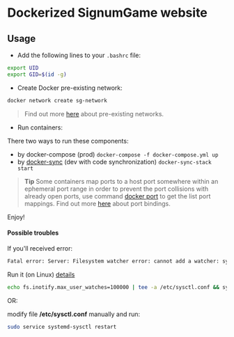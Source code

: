 # Dockerized SignumGame website

## Usage

* Add the following lines to your `.bashrc` file:

```sh
export UID
export GID=$(id -g)
```

* Create Docker pre-existing network:

```sh
docker network create sg-network
```

> Find out more [here][0] about pre-existing networks.

* Run containers:

There two ways to run these components:

- by docker-compose (prod) `docker-compose -f docker-compose.yml up`
- by [docker-sync][1] (dev with code synchronization) `docker-sync-stack start`

> **Tip**
> Some containers map ports to a host port somewhere within an ephemeral port range in order to prevent the port
> collisions with already open ports, use command [docker port][3] to get the list port mappings. Find out more
> [here][3] about port bindings.

Enjoy!

#### Possible troubles

If you'll received error:

```sh
Fatal error: Server: Filesystem watcher error: cannot add a watcher: system limit reached
```

Run it (on Linux) [details][5]

```sh
echo fs.inotify.max_user_watches=100000 | tee -a /etc/sysctl.conf && sysctl -p
```

OR:

modify file **/etc/sysctl.conf** manually and run:

```sh
sudo service systemd-sysctl restart
```


[0]: https://docs.docker.com/compose/networking/#/using-a-pre-existing-network
[1]: http://docker-sync.io/
[3]: https://docs.docker.com/engine/reference/commandline/port/
[4]: https://docs.docker.com/engine/userguide/networking/default_network/binding/
[5]: https://github.com/hnsl/unox/issues/9
